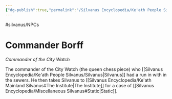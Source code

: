 ```yaml
---
{"dg-publish":true,"permalink":"/Silvanus Encyclopedia/Ke'ath People Silvanus/Commander Borff Silvanus/"}
---
```


#silvanus/NPCs
# Commander Borff
*Commander of the City Watch*

The commander of the City Watch (the queen chess piece) who [[Silvanus Encyclopedia/Ke'ath People Silvanus/Silvanus\|Silvanus]] had a run in with in the sewers. He then takes Silvanus to [[Silvanus Encyclopedia/Ke'ath Mainland Silvanus#The Institute\|The Institute]] for a case of [[Silvanus Encyclopedia/Miscellaneous Silvanus#Static\|Static]]. 